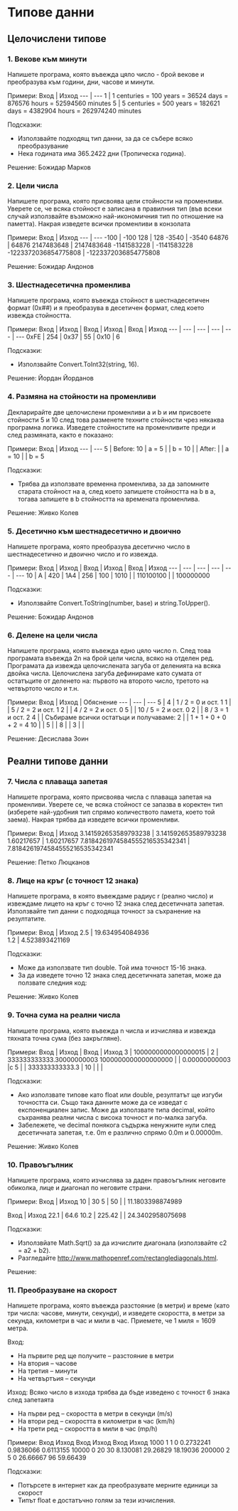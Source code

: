# Типове данни
## Целочислени типове
### 1. Векове към минути
Напишете програма, която въвежда цяло число - брой векове и преобразува към години, дни, часове и минути.

Примери: 
Вход | Изход
--- | ---
1 | 1 centuries = 100 years = 36524 days = 876576 hours = 52594560 minutes
5 | 5 centuries = 500 years = 182621 days = 4382904 hours = 262974240 minutes

Подсказки:
- Използвайте подходящ тип данни, за да се събере всяко преобразувание
- Нека годината има 365.2422 дни (Тропическа година).

Решение: Божидар Марков

### 2. Цели числа
Напишете програма, която присвоява цели стойности на променливи. Уверете се, че всяка стойност е записана в правилния тип (във всеки случай използвайте възможно най-икономичния тип по отношение на паметта). Накрая изведете всички променливи в конзолата

Примери:
Вход | Изход
--- | ---
-100 | -100
128 | 128
-3540 | -3540
64876 | 64876
2147483648 | 2147483648
-1141583228 | -1141583228
-1223372036854775808 | -1223372036854775808

Решение: Божидар Андонов

### 3. Шестнадесетична променлива
Напишете програма, която въвежда стойност в шестнадесетичен формат (0x##) и я преобразува в  десетичен формат, след което извежда стойността.

Примери:
Вход | Изход | Вход | Изход | Вход | Изход
--- | --- | --- | --- | --- | ---
0xFE | 254 | 0x37 | 55 | 0x10 | 6

Подсказки:
- Използвайте Convert.ToInt32(string, 16).

Решение: Йордан Йорданов

### 4. Размяна на стойности на променливи
Декларирайте две целочислени променливи a и b и им присвоете стойности 5 и 10 след това разменете техните стойности чрез някаква програмна логика. Изведете стойностите на променливите преди и след размяната, както е показано:

Примери:
Вход | Изход
--- | ---
5 | Before:
10 | a = 5
| | b = 10
| | After:
| | a = 10
| | b = 5

Подсказки:
- Трябва да използвате временна променлива, за да запомните старата стойност на a, след което запишете стойността на b в a, тогава запишете в b стойността на времената променлива.

Решение: Живко Колев

### 5. Десетично към шестнадесетично и двоично
Напишете програма, която преобразува десетично число в шестнадесетично и двоично число и го извежда.

Примери:
Вход | Изход | Вход | Изход | Вход | Изход
--- | --- | --- | --- | --- | ---
10 | A | 420 | 1A4 | 256 | 100
| 1010 | | 110100100 | | 100000000

Подсказки:
- Използвайте Convert.ToString(number, base) и string.ToUpper().

Решение: Божидар Андонов

### 6. Делене на цели числа
Напишете програма, която въвежда едно цяло число n. След това програмата въвежда 2n на брой цели числа, всяко на отделен ред. Програмата да извежда целочислената загуба от деленията на всяка двойка числа. Целочислена загуба дефинираме като сумата от остатъците от деленето на: първото на второто число, третото на четвъртото число и т.н.

Примери:
Вход | Изход | Обяснение
--- | --- | ---
5 | 4 | 1 / 2 = 0 и ост. 1
1 | | 5 / 2 = 2 и ост. 1
2 | | 4 / 2 = 2 и ост. 0
5 | | 10 / 5 = 2 и ост. 0
2 | | 8 / 3 = 1 и ост. 2
4 | | Събираме всички остатъци и получаваме:
2 | | 1 + 1 + 0 + 0 + 2 = 4
10 | | 
5 | | 
8 | | 
3 | | 

Решение: Десислава Зоин

## Реални типове данни
### 7. Числа с плаваща запетая
Напишете програма, която присвоява числа с плаваща запетая на променливи. Уверете се, че всяка  стойност се запазва в коректен тип (изберете най-удобния тип спрямо количеството памета, което той заема). Накрая трябва да изведете всички променливи.

Примери:
Вход | Изход
3.141592653589793238 | 3.141592653589793238
1.60217657 | 1.60217657
7.8184261974584555216535342341 | 7.8184261974584555216535342341

Решение: Петко Люцканов

### 8. Лице на кръг (с точност 12 знака)
Напишете програма, в която въвеждаме радиус r (реално число) и извеждаме лицето на кръг с точно 12 знака след десетичната запетая. Използвайте тип данни с подходяща точност за съхранение на резултатите.

Примери:
Вход | Изход 
2.5	| 19.634954084936		
1.2	| 4.523893421169

Подсказки:
- Може да използвате тип double. Той има точност 15-16 знака.
- За да изведете точно 12 знака след десетичната запетая, може да ползвате следния код:
 
Решение: Живко Колев 
 
### 9. Точна сума на реални числа
Напишете програма, която въвежда n числа и изчислява и извежда тяхната точна сума (без закръгляне).

Примери:
Вход | Изход | Вход | Изход
3 | 1000000000000000015 | 2 | 333333333333.30000000003
1000000000000000000 | | 0.00000000003 |c
5 | | 333333333333.3 |
10 | | | 

Подсказки: 
- Ако използвате типове като float или double, резултатът ще изгуби точността си. Също така данните може да се изведат с експоненциален запис. Може да използвате типа decimal, който съхранява реални числа с висока точност и по-малка загуба.
- Забележете, че decimal понякога съдържа ненужните нули след десетичната запетая, т.е. 0m е различно спрямо 0.0m и 0.00000m.

Решение: Живко Колев 

### 10. Правоъгълник
Напишете програма, която изчислява за даден правоъгълник неговите обиколка, лице и диагонал по неговите страни.

Примери:
Вход | Изход 
10 | 30 
5 | 50
| | 11.1803398874989		

Вход | Изход 
22.1 | 64.6
10.2 | 225.42
| | 24.3402958075698

Подсказки:
- Използвйате Math.Sqrt() за да изчислите диагонала (използвайте c2 = a2 + b2). 
- Разгледайте http://www.mathopenref.com/rectanglediagonals.html.

Решение:  

### 11.	Преобразуване на скорост
Напишете програма, която въвежда разстояние (в метри) и време (като три числа: часове, минути, секунди), и изведете скоростта, в метри за секунда, километри в час и мили в час.
Приемете, че 1 миля = 1609 метра.

Вход:
- На първите ред ще получите – разстояние в метри
- На втория – часове
- На третия – минути
- На четвъртъия – секунди

Изход: 
Всяко число в изхода трябва да бъде изведено с точност 6 знака след запетаята
- На първи ред – скоростта в метри в секунди (m/s)
- На втори ред – скоростта в километри в час (km/h)
- На трети ред – скоростта в мили в час (mp/h)

Примери:
Вход	Изход		Вход	Изход		Вход	Изход
1000
1
1
0	0.2732241
0.9836066
0.6113155		10000
0
20
30	8.130081
29.26829
18.19036		200000
2
5
0	26.66667
96
59.66439

Подсказки:
- Потърсете в интернет как да преобразувате мерните единици за скорост
- Типът float е достатъчно голям за тези изчисления.
